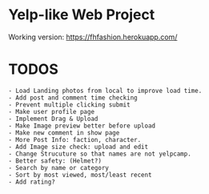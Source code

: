 # Yelp-like Web Project
Working version: <https://fhfashion.herokuapp.com/>

# TODOS
    - Load Landing photos from local to improve load time.
    - Add post and comment time checking
    - Prevent multiple clicking submit
    - Make user profile page
    - Implement Drag & Upload
    - Make Image preview better before upload
    - Make new comment in show page
    - More Post Info: faction, character.
    - Add Image size check: upload and edit
    - Change Strucuture so that names are not yelpcamp.
    - Better safety: (Helmet?)
    - Search by name or category
    - Sort by most viewed, most/least recent
    - Add rating? 